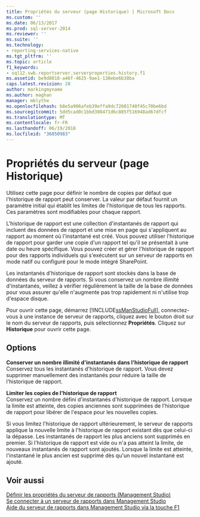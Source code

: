 ```yaml
---
title: Propriétés du serveur (page Historique) | Microsoft Docs
ms.custom: ''
ms.date: 06/13/2017
ms.prod: sql-server-2014
ms.reviewer: ''
ms.suite: ''
ms.technology:
- reporting-services-native
ms.tgt_pltfrm: ''
ms.topic: article
f1_keywords:
- sql12.swb.reportserver.serverproperties.history.f1
ms.assetid: be9d8018-a46f-4625-9ae1-138ebe6b38ba
caps.latest.revision: 28
author: markingmyname
ms.author: maghan
manager: mblythe
ms.openlocfilehash: b8e5a906afeb39effa9dc72601748f45c70be6bd
ms.sourcegitcommit: 5dd5cad0c1bbd308471d6c885f516948ad67dfcf
ms.translationtype: MT
ms.contentlocale: fr-FR
ms.lasthandoff: 06/19/2018
ms.locfileid: "36050983"
---
```

# <a name="server-properties-history-page"></a>Propriétés du serveur (page Historique)
  Utilisez cette page pour définir le nombre de copies par défaut que l'historique de rapport peut conserver. La valeur par défaut fournit un paramètre initial qui établit les limites de l'historique de tous les rapports. Ces paramètres sont modifiables pour chaque rapport.  
  
 L'historique de rapport est une collection d'instantanés de rapport qui incluent des données de rapport et une mise en page qui s'appliquent au rapport au moment où l'instantané est créé. Vous pouvez utiliser l'historique de rapport pour garder une copie d'un rapport tel qu'il se présentait à une date ou heure spécifique. Vous pouvez créer et gérer l'historique de rapport pour des rapports individuels qui s'exécutent sur un serveur de rapports en mode natif ou configuré pour le mode intégré SharePoint.  
  
 Les instantanés d'historique de rapport sont stockés dans la base de données du serveur de rapports. Si vous conservez un nombre illimité d'instantanés, veillez à vérifier régulièrement la taille de la base de données pour vous assurer qu'elle n'augmente pas trop rapidement ni n'utilise trop d'espace disque.  
  
 Pour ouvrir cette page, démarrez [!INCLUDE[ssManStudioFull](../../includes/ssmanstudiofull-md.md)], connectez-vous à une instance de serveur de rapports, cliquez avec le bouton droit sur le nom du serveur de rapports, puis sélectionnez **Propriétés**. Cliquez sur **Historique** pour ouvrir cette page.  
  
## <a name="options"></a>Options  
 **Conserver un nombre illimité d'instantanés dans l'historique de rapport**  
 Conservez tous les instantanés d'historique de rapport. Vous devez supprimer manuellement des instantanés pour réduire la taille de l'historique de rapport.  
  
 **Limiter les copies de l'historique de rapport**  
 Conservez un nombre défini d'instantanés d'historique de rapport. Lorsque la limite est atteinte, des copies anciennes sont supprimées de l'historique de rapport pour libérer de l'espace pour les nouvelles copies.  
  
 Si vous limitez l'historique de rapport ultérieurement, le serveur de rapports applique la nouvelle limite à l'historique de rapport existant dès que celui-ci la dépasse. Les instantanés de rapport les plus anciens sont supprimés en premier. Si l'historique de rapport est vide ou n'a pas atteint la limite, de nouveaux instantanés de rapport sont ajoutés. Lorsque la limite est atteinte, l'instantané le plus ancien est supprimé dès qu'un nouvel instantané est ajouté.  
  
## <a name="see-also"></a>Voir aussi  
 [Définir les propriétés du serveur de rapports &#40;Management Studio&#41;](set-report-server-properties-management-studio.md)   
 [Se connecter à un serveur de rapports dans Management Studio](connect-to-a-report-server-in-management-studio.md)   
 [Aide du serveur de rapports dans Management Studio via la touche F1](report-server-in-management-studio-f1-help.md)  
  
  